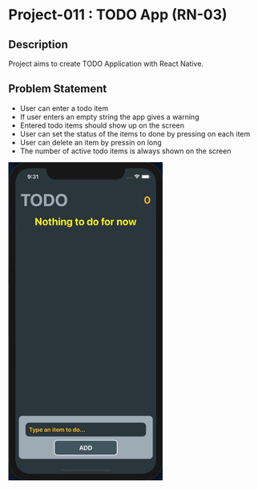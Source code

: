 # Project-011 : TODO App (RN-03)

## Description

Project aims to create TODO Application with React Native.

## Problem Statement

- User can enter a todo item
- If user enters an empty string the app gives a warning
- Entered todo items should show up on the screen
- User can set the status of the items to done by pressing on each item
- User can delete an item by pressin on long
- The number of active todo items is always shown on the screen

<img src="src/assets/todo.gif">
